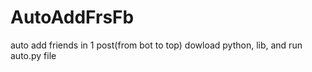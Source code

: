 # AutoAddFrsFb
auto add friends in 1 post(from bot to top)
dowload python, lib, and run auto.py file
